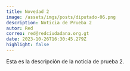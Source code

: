 ```yaml
---
title: Novedad 2
image: /assets/imgs/posts/diputado-06.png
description: Noticia de Prueba 2
autor: Red
correo: red@redciudadana.org.gt
date: 2023-10-26T16:30:45.279Z
highlight: false
---
```

Esta es la descripción de la noticia de prueba 2.